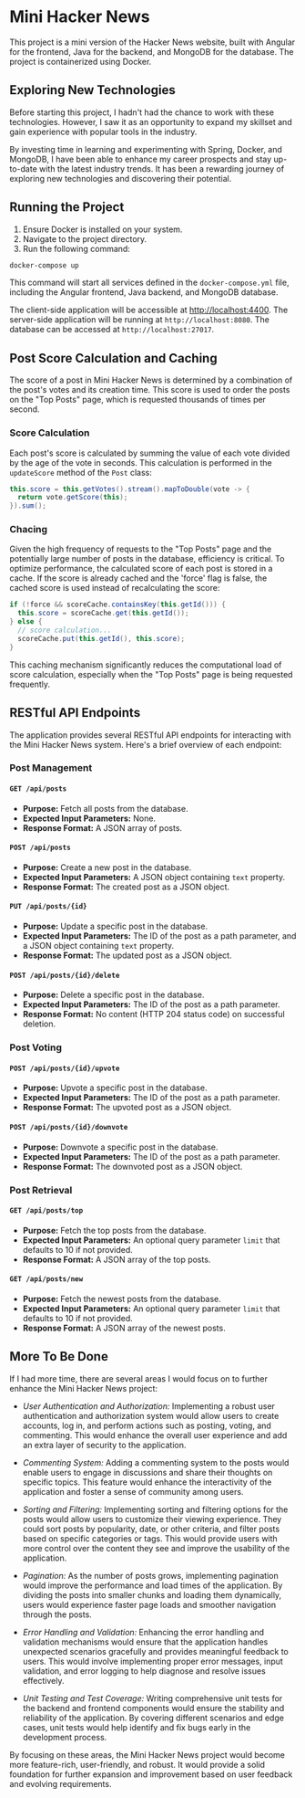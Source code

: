# Mini Hacker News

This project is a mini version of the Hacker News website, built with Angular for the frontend, Java for the backend, and MongoDB for the database. The project is containerized using Docker.

## Exploring New Technologies

Before starting this project, I hadn't had the chance to work with these technologies. However, I saw it as an opportunity to expand my skillset and gain experience with popular tools in the industry.

By investing time in learning and experimenting with Spring, Docker, and MongoDB, I have been able to enhance my career prospects and stay up-to-date with the latest industry trends. It has been a rewarding journey of exploring new technologies and discovering their potential.

## Running the Project

1. Ensure Docker is installed on your system.
2. Navigate to the project directory.
3. Run the following command:

```sh
docker-compose up
```

This command will start all services defined in the `docker-compose.yml` file, including the Angular frontend, Java backend, and MongoDB database.

The client-side application will be accessible at [http://localhost:4400](http://localhost:4400). The server-side application will be running at `http://localhost:8080`. The database can be accessed at `http://localhost:27017`.

## Post Score Calculation and Caching

The score of a post in Mini Hacker News is determined by a combination of the post's votes and its creation time. This score is used to order the posts on the "Top Posts" page, which is requested thousands of times per second.

### Score Calculation

Each post's score is calculated by summing the value of each vote divided by the age of the vote in seconds. This calculation is performed in the `updateScore` method of the `Post` class:

```java
this.score = this.getVotes().stream().mapToDouble(vote -> {
  return vote.getScore(this);
}).sum();
```

### Chacing

Given the high frequency of requests to the "Top Posts" page and the potentially large number of posts in the database, efficiency is critical. To optimize performance, the calculated score of each post is stored in a cache. If the score is already cached and the 'force' flag is false, the cached score is used instead of recalculating the score:

```java
if (!force && scoreCache.containsKey(this.getId())) {
  this.score = scoreCache.get(this.getId());
} else {
  // score calculation...
  scoreCache.put(this.getId(), this.score);
}
```

This caching mechanism significantly reduces the computational load of score calculation, especially when the "Top Posts" page is being requested frequently.

## RESTful API Endpoints

The application provides several RESTful API endpoints for interacting with the Mini Hacker News system. Here's a brief overview of each endpoint:

### Post Management

#### `GET /api/posts`

- **Purpose:** Fetch all posts from the database.
- **Expected Input Parameters:** None.
- **Response Format:** A JSON array of posts.

#### `POST /api/posts`

- **Purpose:** Create a new post in the database.
- **Expected Input Parameters:** A JSON object containing `text` property.
- **Response Format:** The created post as a JSON object.

#### `PUT /api/posts/{id}`

- **Purpose:** Update a specific post in the database.
- **Expected Input Parameters:** The ID of the post as a path parameter, and a JSON object containing `text` property.
- **Response Format:** The updated post as a JSON object.

#### `POST /api/posts/{id}/delete`

- **Purpose:** Delete a specific post in the database.
- **Expected Input Parameters:** The ID of the post as a path parameter.
- **Response Format:** No content (HTTP 204 status code) on successful deletion.

### Post Voting

#### `POST /api/posts/{id}/upvote`

- **Purpose:** Upvote a specific post in the database.
- **Expected Input Parameters:** The ID of the post as a path parameter.
- **Response Format:** The upvoted post as a JSON object.

#### `POST /api/posts/{id}/downvote`

- **Purpose:** Downvote a specific post in the database.
- **Expected Input Parameters:** The ID of the post as a path parameter.
- **Response Format:** The downvoted post as a JSON object.

### Post Retrieval

#### `GET /api/posts/top`

- **Purpose:** Fetch the top posts from the database.
- **Expected Input Parameters:** An optional query parameter `limit` that defaults to 10 if not provided.
- **Response Format:** A JSON array of the top posts.

#### `GET /api/posts/new`

- **Purpose:** Fetch the newest posts from the database.
- **Expected Input Parameters:** An optional query parameter `limit` that defaults to 10 if not provided.
- **Response Format:** A JSON array of the newest posts.

## More To Be Done

If I had more time, there are several areas I would focus on to further enhance the Mini Hacker News project:

- _User Authentication and Authorization:_ Implementing a robust user authentication and authorization system would allow users to create accounts, log in, and perform actions such as posting, voting, and commenting. This would enhance the overall user experience and add an extra layer of security to the application.

- _Commenting System:_ Adding a commenting system to the posts would enable users to engage in discussions and share their thoughts on specific topics. This feature would enhance the interactivity of the application and foster a sense of community among users.

- _Sorting and Filtering:_ Implementing sorting and filtering options for the posts would allow users to customize their viewing experience. They could sort posts by popularity, date, or other criteria, and filter posts based on specific categories or tags. This would provide users with more control over the content they see and improve the usability of the application.

- _Pagination:_ As the number of posts grows, implementing pagination would improve the performance and load times of the application. By dividing the posts into smaller chunks and loading them dynamically, users would experience faster page loads and smoother navigation through the posts.

- _Error Handling and Validation:_ Enhancing the error handling and validation mechanisms would ensure that the application handles unexpected scenarios gracefully and provides meaningful feedback to users. This would involve implementing proper error messages, input validation, and error logging to help diagnose and resolve issues effectively.

- _Unit Testing and Test Coverage:_ Writing comprehensive unit tests for the backend and frontend components would ensure the stability and reliability of the application. By covering different scenarios and edge cases, unit tests would help identify and fix bugs early in the development process.

By focusing on these areas, the Mini Hacker News project would become more feature-rich, user-friendly, and robust. It would provide a solid foundation for further expansion and improvement based on user feedback and evolving requirements.
